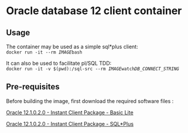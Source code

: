 # Oracle database 12 client container #

## Usage ##

The container may be used as a simple sql\*plus client:  
`docker run -it --rm `*`IMAGE`*` bash `

It can also be used to facilitate pl/SQL TDD:  
`docker run -it -v $(pwd):/sql-src --rm `*`IMAGE`*` watch `*`DB_CONNECT_STRING`* 

## Pre-requisites ##

Before building the image, first download the required software files : 

[Oracle 12.1.0.2.0 - Instant Client Package - Basic Lite](http://download.oracle.com/otn/linux/instantclient/121020/instantclient-basiclite-linux.x64-12.1.0.2.0.zip)

[Oracle 12.1.0.2.0 - Instant Client Package - SQL*Plus](http://download.oracle.com/otn/linux/instantclient/121020/instantclient-sqlplus-linux.x64-12.1.0.2.0.zip)

